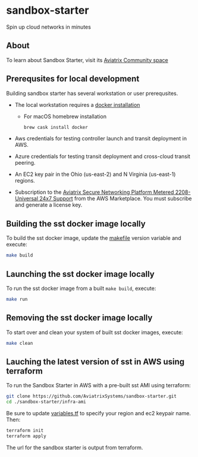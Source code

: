 # sandbox-starter

Spin up cloud networks in minutes

## About

To learn about Sandbox Starter, visit its [Aviatrix Community space](https://community.aviatrix.com/tech-zone-14/aviatrix-cloud-sandbox-starter-spin-up-cloud-networks-in-minutes-203?tid=203&fid=14)

## Prerequsites for local development

Building sandbox starter has several workstation or user prerequsites.

- The local workstation requires a [docker installation](https://docs.docker.com/get-docker/)
  - For macOS homebrew installation

    ```bash
    brew cask install docker
    ```

- Aws credentials for testing controller launch and transit deployment in AWS.
- Azure credentials for testing transit deployment and cross-cloud transit peering.
- An EC2 key pair in the Ohio (us-east-2) and N Virginia (us-east-1) regions.
- Subscription to the [Aviatrix Secure Networking Platform Metered 2208-Universal 24x7 Support](https://aws.amazon.com/marketplace/pp/prodview-qzvzwigqw72ek) from the AWS Marketplace. You must subscribe and generate a license key.

## Building the sst docker image locally

To build the sst docker image, update the [makefile](./makefile) version variable and execute:

```bash
make build
```

## Launching the sst docker image locally

To run the sst docker image from a built `make build`, execute:

```bash
make run
```

## Removing the sst docker image locally

To start over and clean your system of built sst docker images, execute:

```bash
make clean
```

## Lauching the latest version of sst in AWS using terraform

To run the Sandbox Starter in AWS with a pre-built sst AMI using terraform:

```bash
git clone https://github.com/AviatrixSystems/sandbox-starter.git
cd ./sandbox-starter/infra-ami
```

Be sure to update [variables.tf](./infra-ami/variables.tf) to specify your region and ec2 keypair name. Then:

```bash
terraform init
terraform apply
```

The url for the sandbox starter is output from terraform.
